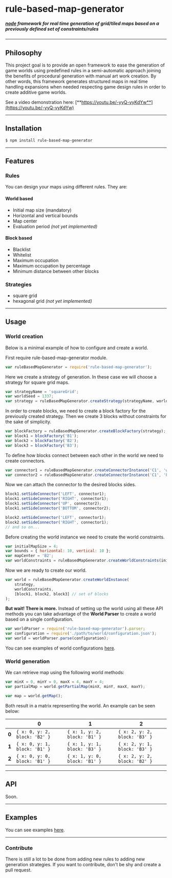 # rule-based-map-generator
##### [node](http://nodejs.org) framework for real time generation of grid/tiled maps based on a previously defined set of constraints/rules

___

## Philosophy

This project goal is to provide an open framework to ease the generation of game worlds using predefined rules in a semi-automatic approach joining the benefits of procedural generation with manual art work creation.
By other words, this framework generates structured maps in real time handling expansions when needed respecting game design rules in order to create additive game worlds.

See a video demonstration here:
[**https://youtu.be/-yyQ-vyKdYw**](https://youtu.be/-yyQ-vyKdYw)

___

## Installation

```bash
$ npm install rule-based-map-generator
```

___

## Features

### Rules
You can design your maps using different rules. They are:

#### World based
- Initial map size (mandatory)
- Horizontal and vertical bounds
- Map center
- Evaluation period *(not yet implemented)*

#### Block based
- Blacklist
- Whitelist
- Maximum occupation
- Maximum occupation by percentage
- Minimum distance between other blocks

### Strategies
- square grid
- hexagonal grid *(not yet implemented)*

___

## Usage

### World creation

Below is a minimal example of how to configure and create a world.

First require rule-based-map-generator module.
```js
var ruleBasedMapGenerator = require('rule-based-map-generator');
```

Here we create a strategy of generation. In these case we will choose a strategy for square grid maps.
```js
var strategyName = 'squareGrid';
var worldSeed = 1337;
var strategy = ruleBasedMapGenerator.createStrategy(strategyName, worldSeed);
```

In order to create blocks, we need to create a block factory for the previously created strategy. Then we create 3 blocks without constraints for the sake of simplicity.
```js
var blockFactory = ruleBasedMapGenerator.createBlockFactory(strategy);
var block1 = blockFactory('B1');
var block2 = blockFactory('B2');
var block3 = blockFactory('B3');
```

To define how blocks connect between each other in the world we need to create connectors.
```js
var connector1 = ruleBasedMapGenerator.createConnectorInstance('C1', 'whitelist', ['B1', 'B2', 'B3']);
var connector2 = ruleBasedMapGenerator.createConnectorInstance('C1', 'blacklist', ['B2']);
```

Now we can attach the connector to the desired blocks sides.
```js
block1.setSideConnector('LEFT', connector1);
block1.setSideConnector('RIGHT', connector1);
block1.setSideConnector('UP', connector2);
block1.setSideConnector('BOTTOM', connector2);

block2.setSideConnector('LEFT', connector1);
block2.setSideConnector('RIGHT', connector1);
// and so on...
```

Before creating the world instance we need to create the world constraints.
```js
var initialMapSize = 4;
var bounds = { horizontal: 10, vertical: 10 };
var mapCenter = 'B2';
var worldConstraints = ruleBasedMapGenerator.createWorldConstraints(initialMapSize, bounds, mapCenter);
```

Now we are ready to create our world.
```js
var world = ruleBasedMapGenerator.createWorldInstance(
    strategy,
    worldConstraints,
    [block1, block2, block3] // set of blocks
);
```

**But wait! There is more.** Instead of setting up the world using all these API methods you can take advantage of the **World Parser** to create a world based on a single configuration.
```js
var worldParser = require('rule-based-map-generator').parser;
var configuration = require('./path/to/world/configuration.json');
var world = worldParser.parse(configuration);
```

You can see examples of world configurations [here](examples/configurations/).

### World generation

We can retrieve map using the following world methods:
```js
var minX = 0, minY = 0, maxX = 4, maxY = 4;
var partialMap = world.getPartialMap(minX, minY, maxX, maxY);
```

```js
var map = world.getMap();
```

Both result in a matrix representing the world. An example can be seen below:

|       | 0   | 1   | 2   |
| ---   | --- | --- | --- |
| **0** | `{ x: 0, y: 2, block: 'B2' }` | `{ x: 1, y: 2, block: 'B1' }` | `{ x: 2, y: 2, block: 'B3' }` |
| **1** | `{ x: 0, y: 1, block: 'B1' }` | `{ x: 1, y: 1, block: 'B3' }` | `{ x: 2, y: 1, block: 'B3' }` |
| **2** | `{ x: 0, y: 0, block: 'B1' }` | `{ x: 1, y: 0, block: 'B1' }` | `{ x: 2, y: 2, block: 'B2' }` |

___

## API

Soon.

___

## Examples

You can see examples [here](examples/).

___

### Contribute
There is still a lot to be done from adding new rules to adding new generation strategies. If you want to contribute, don't be shy and create a pull request.
